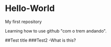 # Hello-World
My first repository

Learning how to use github "com o trem andando". 

##Test title
###Test2
-What is this?
